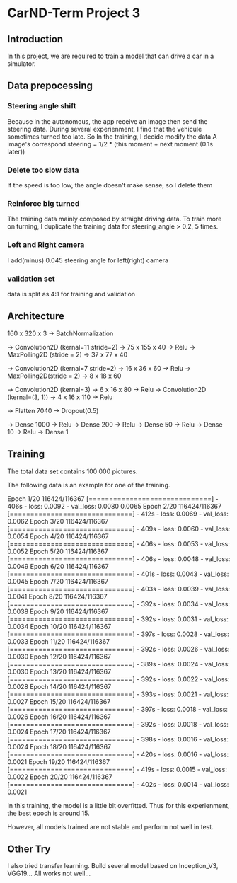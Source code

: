 # CarND-Term Project 3

## Introduction

In this project, we are required to train a model that can drive a car in a simulator.

## Data prepocessing

### Steering angle shift

Because in the autonomous, the app receive an image then send the steering data. During several experienment, I find that
the vehicule sometimes turned too late.
So In the training, I decide modify the data
A image's correspond steering = 1/2 * (this moment + next moment (0.1s later))

### Delete too slow data

If the speed is too low, the angle doesn't make sense, so I delete them

### Reinforce big turned

The training data mainly composed by straight driving data. To train more on turning, I duplicate the training data for 
steering_angle > 0.2, 5 times.

### Left and Right camera

I add(minus) 0.045 steering angle for left(right) camera 

### validation set

data is split as 4:1 for training and validation

## Architecture

   160 x 320 x 3
-> BatchNormalization

-> Convolution2D (kernal=11 stride=2) -> 75 x 155 x 40 -> Relu
-> MaxPolling2D (stride = 2)          -> 37 x 77 x 40

-> Convolution2D (kernal=7 stride=2)  -> 16 x 36 x 60  -> Relu
-> MaxPolling2D(stride = 2)           -> 8 x 18 x 60

-> Convolution2D (kernal=3)           -> 6 x 16 x 80   -> Relu
-> Convolution2D (kernal=(3, 1))      -> 4 x 16 x 110  -> Relu 

-> Flatten 7040
-> Dropout(0.5)

-> Dense 1000 -> Relu
-> Dense 200 -> Relu
-> Dense 50 -> Relu
-> Dense 10 -> Relu
-> Dense 1

## Training

The total data set contains 100 000 pictures.

The following data is an example for one of the training.

Epoch 1/20
116424/116367 [==============================] - 406s - loss: 0.0092 - val_loss: 0.0080                                            0.0065
Epoch 2/20
116424/116367 [==============================] - 412s - loss: 0.0069 - val_loss: 0.0062
Epoch 3/20
116424/116367 [==============================] - 409s - loss: 0.0060 - val_loss: 0.0054
Epoch 4/20
116424/116367 [==============================] - 406s - loss: 0.0053 - val_loss: 0.0052
Epoch 5/20
116424/116367 [==============================] - 406s - loss: 0.0048 - val_loss: 0.0049
Epoch 6/20
116424/116367 [==============================] - 401s - loss: 0.0043 - val_loss: 0.0045
Epoch 7/20
116424/116367 [==============================] - 403s - loss: 0.0039 - val_loss: 0.0041
Epoch 8/20
116424/116367 [==============================] - 392s - loss: 0.0034 - val_loss: 0.0038
Epoch 9/20
116424/116367 [==============================] - 392s - loss: 0.0031 - val_loss: 0.0034
Epoch 10/20
116424/116367 [==============================] - 397s - loss: 0.0028 - val_loss: 0.0033
Epoch 11/20
116424/116367 [==============================] - 392s - loss: 0.0026 - val_loss: 0.0030
Epoch 12/20
116424/116367 [==============================] - 389s - loss: 0.0024 - val_loss: 0.0030
Epoch 13/20
116424/116367 [==============================] - 392s - loss: 0.0022 - val_loss: 0.0028
Epoch 14/20
116424/116367 [==============================] - 393s - loss: 0.0021 - val_loss: 0.0027
Epoch 15/20
116424/116367 [==============================] - 397s - loss: 0.0018 - val_loss: 0.0026
Epoch 16/20
116424/116367 [==============================] - 392s - loss: 0.0018 - val_loss: 0.0024
Epoch 17/20
116424/116367 [==============================] - 398s - loss: 0.0016 - val_loss: 0.0024
Epoch 18/20
116424/116367 [==============================] - 420s - loss: 0.0016 - val_loss: 0.0021
Epoch 19/20
116424/116367 [==============================] - 419s - loss: 0.0015 - val_loss: 0.0022
Epoch 20/20
116424/116367 [==============================] - 402s - loss: 0.0014 - val_loss: 0.0021

In this training, the model is a little bit overfitted. Thus for this experienment, the best epoch is around 15.

However, all models trained are not stable and perform not well in test. 

## Other Try

I also tried transfer learning. Build several model based on Inception_V3, VGG19...
All works not well...